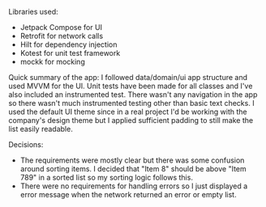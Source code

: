 Libraries used:
- Jetpack Compose for UI
- Retrofit for network calls
- Hilt for dependency injection
- Kotest for unit test framework
- mockk for mocking

Quick summary of the app:
I followed data/domain/ui app structure and used MVVM for the UI.
Unit tests have been made for all classes and I've also included an instrumented test. There wasn't
any navigation in the app so there wasn't much instrumented testing other than basic text checks.
I used the default UI theme since in a real project I'd be working with the company's design theme
but I applied sufficient padding to still make the list easily readable.


Decisions:
- The requirements were mostly clear but there was some confusion around sorting items. I decided that
"Item 8" should be above "Item 789" in a sorted list so my sorting logic follows this.
- There were no requirements for handling errors so I just displayed a error message when the network
returned an error or empty list.
